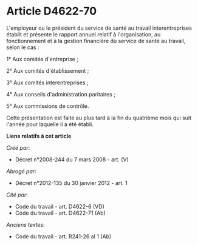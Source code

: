# Article D4622-70

L'employeur ou le président du service de santé au travail interentreprises établit et présente le rapport annuel relatif à
l'organisation, au fonctionnement et à la gestion financière du service de santé au travail, selon le cas :

1° Aux comités d'entreprise ;

2° Aux comités d'établissement ;

3° Aux comités interentreprises ;

4° Aux conseils d'administration paritaires ;

5° Aux commissions de contrôle.

Cette présentation est faite au plus tard à la fin du quatrième mois qui suit l'année pour laquelle il a été établi.

**Liens relatifs à cet article**

_Créé par_:

  - Décret n°2008-244 du 7 mars 2008 - art. (V)

_Abrogé par_:

  - Décret n°2012-135 du 30 janvier 2012 - art. 1

_Cité par_:

  - Code du travail - art. D4622-6 (VD)
  - Code du travail - art. D4622-71 (Ab)

_Anciens textes_:

  - Code du travail - art. R241-26 al 1 (Ab)
